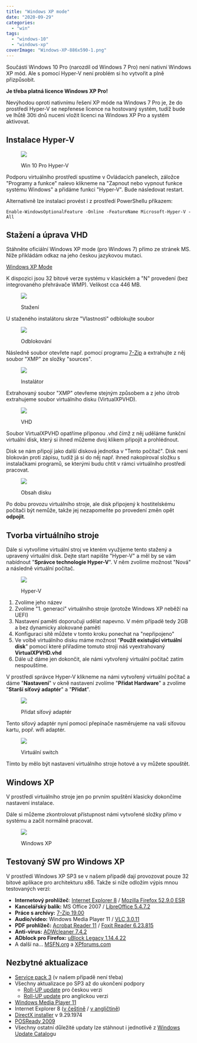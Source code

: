 ```yaml
---
title: "Windows XP mode"
date: "2020-09-29"
categories: 
  - "win"
tags: 
  - "windows-10"
  - "windows-xp"
coverImage: "Windows-XP-886x590-1.png"
---
```


Součástí Windows 10 Pro (narozdíl od Windows 7 Pro) není nativní Windows XP mód. Ale s pomocí Hyper-V není problém si ho vytvořit a plně přizpůsobit.

**Je třeba platná licence Windows XP Pro!**

Nevýhodou oproti nativnímu řešení XP móde na Windows 7 Pro je, že do prostředí Hyper-V se nepřenese licence na hostovaný systém, tudíž bude ve lhůtě 30ti dnů nuceni vložit licenci na Windows XP Pro a systém aktivovat.

## Instalace Hyper-V

<figure>

![](images/hyper-v1.png)

<figcaption>

Win 10 Pro Hyper-V

</figcaption>

</figure>

Podporu virtuálního prostředí spustíme v Ovládacích panelech, záložce "Programy a funkce" nalevo klikneme na "Zapnout nebo vypnout funkce systému Windows" a přidáme funkci "Hyper-V". Bude následovat restart.

Alternativně lze instalaci provést i z prostředí PowerShellu příkazem:

```
Enable-WindowsOptionalFeature -Online -FeatureName Microsoft-Hyper-V -All
```

## Stažení a úprava VHD

Stáhněte oficiální Windows XP mode (pro Windows 7) přímo ze stránek MS. Níže přikládám odkaz na jeho českou jazykovou mutaci.

[Windows XP Mode](https://www.microsoft.com/cs-cz/download/details.aspx?id=8002)

K dispozici jsou 32 bitové verze systému v klasickém a "N" provedení (bez integrovaného přehrávače WMP). Velikost cca 446 MB.

<figure>

![](images/vXP1-1024x441.png)

<figcaption>

Stažení

</figcaption>

</figure>

U staženého instalátoru skrze "Vlastnosti" odblokujte soubor

<figure>

![](images/vXP2.png)

<figcaption>

Odblokování

</figcaption>

</figure>

Následně soubor otevřete např. pomocí programu [7-Zip](https://www.7-zip.org/) a extrahujte z něj soubor "XMP" ze složky "sources".

<figure>

[![](images/vXP3.png)](http://old.maxxx.cz/wp-content/uploads/2020/09/vXP3.png)

<figcaption>

Instalátor

</figcaption>

</figure>

Extrahovaný soubor "XMP" otevřeme stejným způsobem a z jeho útrob extrahujeme soubor virtuálního disku (VirtualXPVHD).

<figure>

[![](images/vXP4.png)](http://old.maxxx.cz/wp-content/uploads/2020/09/vXP4.png)

<figcaption>

VHD

</figcaption>

</figure>

Soubor VirtualXPVHD opatříme příponou .vhd čímž z něj uděláme funkční virtuální disk, který si ihned můžeme dvoj klikem připojit a prohlédnout.

Disk se nám připojí jako další disková jednotka v "Tento počítač". Disk není blokován proti zápisu, tudíž já si do něj např. ihned nakopíroval složku s instalačkami programů, se kterými budu chtít v rámci virtuálního prostředí pracovat.

<figure>

![](images/vXP5-1.png)

<figcaption>

Obsah disku

</figcaption>

</figure>

Po dobu provozu virtuálního stroje, ale disk připojený k hostitelskému počítači být nemůže, takže jej nezapomeňte po provedení změn opět **odpojit**.

## Tvorba virtuálního stroje

Dále si vytvoříme virtuální stroj ve kterém využijeme tento stažený a upravený virtuální disk. Dejte start napište "Hyper-V" a měl by se vám nabídnout "**Správce technologie Hyper-V**". V něm zvolíme možnost "Nová" a následně virtuální počítač.

<figure>

[![](images/hyper-v2-1024x683.png)](http://old.maxxx.cz/wp-content/uploads/2020/09/hyper-v2.png)

<figcaption>

Hyper-V

</figcaption>

</figure>

1. Zvolíme jeho název
2. Zvolíme "1. generaci" virtuálního stroje (protože Windows XP neběží na UEFI)
3. Nastavení paměti doporučuji udělat napevno. V mém případě tedy 2GB a bez dynamicky alokované paměti
4. Konfiguraci sítě můžete v tomto kroku ponechat na "nepřipojeno"
5. Ve volbě virtuálního disku máme možnost "**Použít existující virtuální disk**" pomocí které přiřadíme tomuto stroji náš vyextrahovaný **VirtualXPVHD.vhd**
6. Dále už dáme jen dokončit, ale námi vytvořený virtuální počítač zatím nespouštíme.

V prostředí správce Hyper-V klikneme na námi vytvořený virtuální počítač a dáme "**Nastavení**" v okně nastavení zvolíme "**Přidat Hardware**" a zvolíme "**Starší síťový adaptér**" a "**Přidat**".

<figure>

![](images/image-1.png)

<figcaption>

Přidat síťový adaptér

</figcaption>

</figure>

Tento síťový adaptér nyní pomocí přepínače nasměrujeme na vaši síťovou kartu, popř. wifi adaptér.

<figure>

![](images/image-2.png)

<figcaption>

Virtuální switch

</figcaption>

</figure>

Tímto by mělo být nastavení virtuálního stroje hotové a vy můžete spouštět.

## Windows XP

V prostředí virtuálního stroje jen po prvním spuštění klasicky dokončíme nastavení instalace.

Dále si můžeme zkontrolovat přístupnost námi vytvořené složky přímo v systému a začít normálně pracovat.

<figure>

[![](images/image-3-1024x859.png)](http://old.maxxx.cz/wp-content/uploads/2020/09/image-3.png)

<figcaption>

Windows XP

</figcaption>

</figure>

## Testovaný SW pro Windows XP

V prostředí Windows XP SP3 se v našem případě dají provozovat pouze 32 bitové aplikace pro architekturu x86. Takže si níže odložím výpis mnou testovaných verzí:

- **Internetový prohlížeč**: [Internet Explorer 8](https://www.microsoft.com/cs-cz/download/details.aspx?id=40390) / [Mozilla Firefox 52.9.0 ESR](https://ftp.mozilla.org/pub/firefox/releases/52.9.0esr/win32/cs/)
- **Kancelářský balík:** MS Office 2007 / [LibreOffice 5.4.7.2](https://downloadarchive.documentfoundation.org/libreoffice/old/5.4.7.2/win/x86/)
- **Práce s archívy:** [7-Zip 19.00](https://www.7-zip.org/download.html)
- **Audio/video:** Windows Media Player 11 / [VLC 3.0.11](http://download.videolan.org/pub/videolan/vlc/last/win32/)
- **PDF prohlížeč:** [Acrobat Reader 11](https://get.adobe.com/cz/reader/otherversions/) / [Foxit Reader 6.23.815](http://cdn01.foxitsoftware.com/pub/foxit/reader/desktop/win/6.x/6.2/enu/FoxitReader623.815_enu_Setup.exe)
- **Anti-virus:** [ADWcleaner 7.4.2](https://downloads.malwarebytes.com/file/adwcleaner-legacy)
- **ADblock pro Firefox:** [uBlock Legacy 1.14.4.22](https://github.com/gorhill/uBlock-for-firefox-legacy/releases/tag/firefox-legacy-1.16.4.22)
- A další na... [MSFN.org](https://msfn.org/board/topic/176299-latest-version-of-software-running-on-xp/) a [XPforums.com](https://www.xpforums.com/)

## Nezbytné aktualizace

- [Service pack 3](https://www.microsoft.com/cs-cz/download/details.aspx?id=55460) (v našem případě není třeba)
- Všechny aktualizace po SP3 až do ukončení podpory
    - [Roll-UP update](https://uloz.to/file/ReHrMuKZw/windows-xp-post-sp3-cz-roll-up-update-exe) pro českou verzi
    - [Roll-UP update](https://uloz.to/file/BffgxgPbD/windows-xp-post-sp3-en-roll-up-update-exe) pro anglickou verzi
- [Windows Media Player 11](http://www.download.windowsupdate.com/msdownload/update/v3-19990518/cabpool/windows6.0-kb941651-x86_cf2d8dd55a356b9d27b75ead67ff45cf3d2d9a14.msu)
- Internet Explorer 8 ([v češtině](https://download.microsoft.com/download/7/F/2/7F2D755E-1568-482A-AC6B-2602B50FB88E/IE8-WindowsXP-x86-CSY.exe) / [v angličtině](https://download.microsoft.com/download/C/C/0/CC0BD555-33DD-411E-936B-73AC6F95AE11/IE8-WindowsXP-x86-ENU.exe))
- [DirectX installer](https://www.microsoft.com/cs-cz/download/details.aspx?id=35) v 9.29.1974
- [POSReady 2009](https://www.catalog.update.microsoft.com/ScopedViewInline.aspx?updateid=6f4e581a-5f28-44a1-b3a5-c6c50951556f)
- Všechny ostatní důležité updaty lze stáhnout i jednotlivě z [Windows Update Catalog](https://www.catalog.update.microsoft.com/)u
